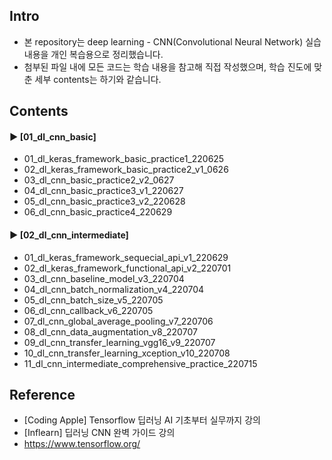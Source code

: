 ####
## Intro
- 본 repository는 deep learning - CNN(Convolutional Neural Network) 실습 내용을 개인 복습용으로 정리했습니다.
- 첨부된 파일 내에 모든 코드는 학습 내용을 참고해 직접 작성했으며, 학습 진도에 맞춘 세부 contents는 하기와 같습니다.
####
## Contents
#### ► [01_dl_cnn_basic]
- 01_dl_keras_framework_basic_practice1_220625  
- 02_dl_keras_framework_basic_practice2_v1_0626  
- 03_dl_cnn_basic_practice2_v2_0627  
- 04_dl_cnn_basic_practice3_v1_220627  
- 05_dl_cnn_basic_practice3_v2_220628  
- 06_dl_cnn_basic_practice4_220629  
####
#### ► [02_dl_cnn_intermediate]
- 01_dl_keras_framework_sequecial_api_v1_220629
- 02_dl_keras_framework_functional_api_v2_220701
- 03_dl_cnn_baseline_model_v3_220704
- 04_dl_cnn_batch_normalization_v4_220704
- 05_dl_cnn_batch_size_v5_220705
- 06_dl_cnn_callback_v6_220705
- 07_dl_cnn_global_average_pooling_v7_220706
- 08_dl_cnn_data_augmentation_v8_220707
- 09_dl_cnn_transfer_learning_vgg16_v9_220707
- 10_dl_cnn_transfer_learning_xception_v10_220708
- 11_dl_cnn_intermediate_comprehensive_practice_220715
####
## Reference
- [Coding Apple] Tensorflow 딥러닝 AI 기초부터 실무까지 강의
- [Inflearn] 딥러닝 CNN 완벽 가이드 강의
- https://www.tensorflow.org/
####
